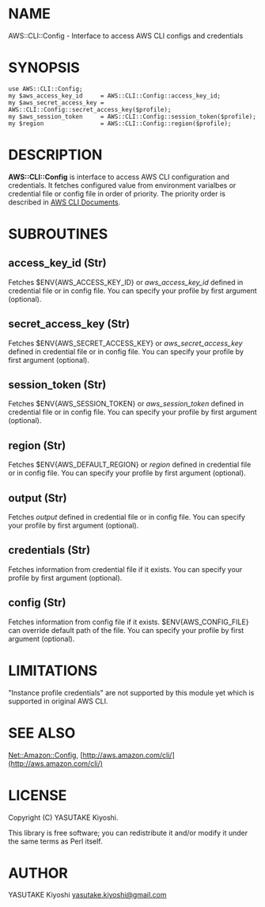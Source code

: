 # NAME

AWS::CLI::Config - Interface to access AWS CLI configs and credentials

# SYNOPSIS

    use AWS::CLI::Config;
    my $aws_access_key_id     = AWS::CLI::Config::access_key_id;
    my $aws_secret_access_key = AWS::CLI::Config::secret_access_key($profile);
    my $aws_session_token     = AWS::CLI::Config::session_token($profile);
    my $region                = AWS::CLI::Config::region($profile);

# DESCRIPTION

**AWS::CLI::Config** is interface to access AWS CLI configuration and credentials.
It fetches configured value from environment varialbes or credential file or
config file in order of priority.
The priority order is described in [AWS CLI Documents](http://docs.aws.amazon.com/cli/).

# SUBROUTINES

## access\_key\_id (Str)

Fetches $ENV{AWS\_ACCESS\_KEY\_ID} or _aws\_access\_key\_id_ defined in credential
file or in config file.
You can specify your profile by first argument (optional).

## secret\_access\_key (Str)

Fetches $ENV{AWS\_SECRET\_ACCESS\_KEY} or _aws\_secret\_access\_key_ defined in credential
file or in config file.
You can specify your profile by first argument (optional).

## session\_token (Str)

Fetches $ENV{AWS\_SESSION\_TOKEN} or _aws\_session\_token_ defined in credential
file or in config file.
You can specify your profile by first argument (optional).

## region (Str)

Fetches $ENV{AWS\_DEFAULT\_REGION} or _region_ defined in credential
file or in config file.
You can specify your profile by first argument (optional).

## output (Str)

Fetches _output_ defined in credential file or in config file.
You can specify your profile by first argument (optional).

## credentials (Str)

Fetches information from credential file if it exists.
You can specify your profile by first argument (optional).

## config (Str)

Fetches information from config file if it exists.
$ENV{AWS\_CONFIG\_FILE} can override default path of the file.
You can specify your profile by first argument (optional).

# LIMITATIONS

"Instance profile credentials" are not supported by this module yet which is
supported in original AWS CLI.

# SEE ALSO

[Net::Amazon::Config](https://metacpan.org/pod/Net::Amazon::Config),
[http://aws.amazon.com/cli/](http://aws.amazon.com/cli/)

# LICENSE

Copyright (C) YASUTAKE Kiyoshi.

This library is free software; you can redistribute it and/or modify
it under the same terms as Perl itself.

# AUTHOR

YASUTAKE Kiyoshi <yasutake.kiyoshi@gmail.com>
